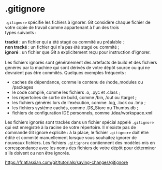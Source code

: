 # .gitignore 
`.gitignore` spécifie les fichiers à ignorer. Git considère chaque fichier de votre copie de travail comme appartenant à l'un des trois <br/> types suivants :

<b>tracké</b> : un fichier qui a été stagé ou commité au préalable ; <br />
<b>non tracké</b> : un fichier qui n'a pas été stagé ou commité ; <br />
<b>ignoré</b> : un fichier que Git a explicitement reçu pour instruction d'ignorer. <br />
<br />
Les fichiers ignorés sont généralement des artefacts de build et des fichiers générés par la machine qui sont dérivés de votre dépôt source ou qui ne devraient pas être commités. Quelques exemples fréquents : <br />

- caches de dépendance, comme le contenu de /node_modules ou /packages
- le code compilé, comme les fichiers .o, .pyc et .class ;
- les répertoires de sortie de build, comme /bin, /out ou /target ;
- les fichiers générés lors de l'exécution, comme .log, .lock ou .tmp ;
- les fichiers système cachés, comme .DS_Store ou Thumbs.db ;
- fichiers de configuration IDE personnels, comme .idea/workspace.xml

Les fichiers ignorés sont trackés dans un fichier spécial appelé `.gitignore` qui est enregistré à la racine de votre répertoire. Il n'existe pas de commande Git ignore explicite : à la place, le fichier `.gitignore` doit être édité et commité manuellement lorsque vous souhaitez ignorer de nouveaux fichiers. Les fichiers `.gitignore` contiennent des modèles mis en correspondance avec les noms des fichiers de votre dépôt pour déterminer s'ils doivent ou non être ignorés.

https://fr.atlassian.com/git/tutorials/saving-changes/gitignore
  

